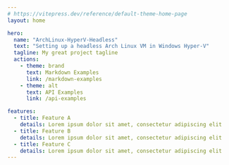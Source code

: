 ```yaml
---
# https://vitepress.dev/reference/default-theme-home-page
layout: home

hero:
  name: "ArchLinux-HyperV-Headless"
  text: "Setting up a headless Arch Linux VM in Windows Hyper-V"
  tagline: My great project tagline
  actions:
    - theme: brand
      text: Markdown Examples
      link: /markdown-examples
    - theme: alt
      text: API Examples
      link: /api-examples

features:
  - title: Feature A
    details: Lorem ipsum dolor sit amet, consectetur adipiscing elit
  - title: Feature B
    details: Lorem ipsum dolor sit amet, consectetur adipiscing elit
  - title: Feature C
    details: Lorem ipsum dolor sit amet, consectetur adipiscing elit
---
```


